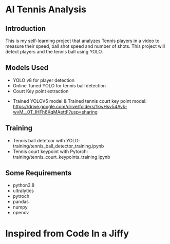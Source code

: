 # AI Tennis Analysis

## Introduction
This is my self-learning project that analyzes Tennis players in a video to measure their speed, ball shot speed and number of shots. This project will detect players and the tennis ball using YOLO.

## Models Used
+ YOLO v8 for player detection
+ Online Tuned YOLO for tennis ball detection
+ Court Key point extraction

* Trained YOLOV5 model & Trained tennis court key point model: https://drive.google.com/drive/folders/1kwHsv54Avk-wvM__0T_IHFh6XqMAettF?usp=sharing

## Training
* Tennis ball detetcor with YOLO: training/tennis_ball_detector_training.ipynb
* Tennis court keypoint with Pytorch: training/tennis_court_keypoints_training.ipynb

## Some Requirements
* python3.8
* ultralytics
* pytroch
* pandas
* numpy 
* opencv

# Inspired from Code In a Jiffy
